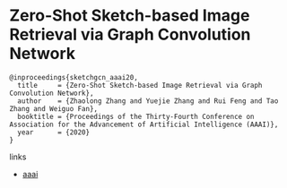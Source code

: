 # Zero-Shot Sketch-based Image Retrieval via Graph Convolution Network

```
@inproceedings{sketchgcn_aaai20,
  title     = {Zero-Shot Sketch-based Image Retrieval via Graph Convolution Network},
  author    = {Zhaolong Zhang and Yuejie Zhang and Rui Feng and Tao Zhang and Weiguo Fan},
  booktitle = {Proceedings of the Thirty-Fourth Conference on Association for the Advancement of Artificial Intelligence (AAAI)},
  year      = {2020}
}
```

links
- [aaai](https://aaai.org/Papers/AAAI/2020GB/AAAI-ZhangZ.2063.pdf)

